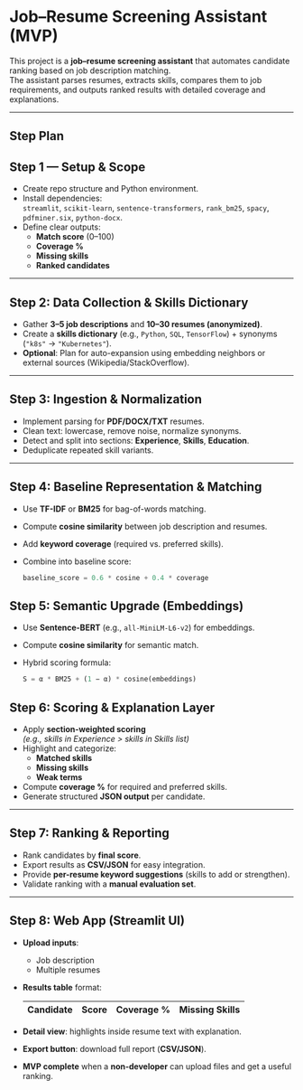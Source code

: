# Job–Resume Screening Assistant (MVP)

This project is a **job–resume screening assistant** that automates candidate ranking based on job description matching.  
The assistant parses resumes, extracts skills, compares them to job requirements, and outputs ranked results with detailed coverage and explanations.

---

## Step Plan

## **Step 1 — Setup & Scope**
- Create repo structure and Python environment.  
- Install dependencies:  
  `streamlit`, `scikit-learn`, `sentence-transformers`, `rank_bm25`, `spacy`, `pdfminer.six`, `python-docx`.  
- Define clear outputs:  
  - **Match score** (0–100)  
  - **Coverage %**  
  - **Missing skills**  
  - **Ranked candidates**  

---

## **Step 2: Data Collection & Skills Dictionary**
- Gather **3–5 job descriptions** and **10–30 resumes (anonymized)**.  
- Create a **skills dictionary** (e.g., `Python`, `SQL`, `TensorFlow`) + synonyms (`"k8s"` → `"Kubernetes"`).  
- **Optional**: Plan for auto-expansion using embedding neighbors or external sources (Wikipedia/StackOverflow).  

---

## **Step 3: Ingestion & Normalization**
- Implement parsing for **PDF/DOCX/TXT** resumes.  
- Clean text: lowercase, remove noise, normalize synonyms.  
- Detect and split into sections: **Experience**, **Skills**, **Education**.  
- Deduplicate repeated skill variants.  

---

## **Step 4: Baseline Representation & Matching**
- Use **TF-IDF** or **BM25** for bag-of-words matching.  
- Compute **cosine similarity** between job description and resumes.  
- Add **keyword coverage** (required vs. preferred skills).  
- Combine into baseline score:  

  ```python
  baseline_score = 0.6 * cosine + 0.4 * coverage
  ```
## **Step 5: Semantic Upgrade (Embeddings)**
- Use **Sentence-BERT** (e.g., `all-MiniLM-L6-v2`) for embeddings.  
- Compute **cosine similarity** for semantic match.  
- Hybrid scoring formula:  

  ```python
  S = α * BM25 + (1 − α) * cosine(embeddings)

## **Step 6: Scoring & Explanation Layer**
- Apply **section-weighted scoring**  
  *(e.g., skills in Experience > skills in Skills list)*  
- Highlight and categorize:  
  -  **Matched skills**  
  - **Missing skills**  
  - **Weak terms**  
- Compute **coverage %** for required and preferred skills.  
- Generate structured **JSON output** per candidate.  

---

## **Step 7: Ranking & Reporting**
- Rank candidates by **final score**.  
- Export results as **CSV/JSON** for easy integration.  
- Provide **per-resume keyword suggestions** (skills to add or strengthen).  
- Validate ranking with a **manual evaluation set**.  

---

## **Step 8: Web App (Streamlit UI)**
- **Upload inputs**:  
  - Job description  
  - Multiple resumes  
- **Results table** format:  

  | **Candidate** | **Score** | **Coverage %** | **Missing Skills** |  
  |---------------|-----------|----------------|-----------------------------|  

- **Detail view**: highlights inside resume text with explanation.  
- **Export button**: download full report (**CSV/JSON**).  
- **MVP complete** when a **non-developer** can upload files and get a useful ranking.  
